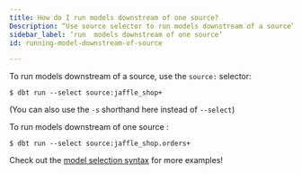 ```yaml
---
title: How do I run models downstream of one source?
Description: “Use source selector to run models downstream of a source”
sidebar_label: ‘run  models downstream of one source’
id: running-model-downstream-of-source

---
```

To run models downstream of a source, use the `source:` selector:

```
$ dbt run --select source:jaffle_shop+
```
(You can also use the `-s` shorthand here instead of `--select`)

To run models downstream of one source <Term id="table" />:

```
$ dbt run --select source:jaffle_shop.orders+
```

Check out the [model selection syntax](node-selection/syntax) for more examples!

